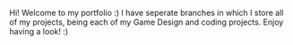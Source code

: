 Hi! Welcome to my portfolio :) 
I have seperate branches in which I store all of my projects, being each of my Game Design and coding projects. 
Enjoy having a look! :)
